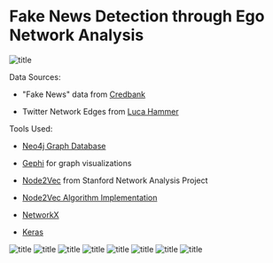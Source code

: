 # Fake News Detection through Ego Network Analysis

![title](https://github.com/briansrebrenik/Final_Project/blob/master/network_screenshots/new2/screenshot_074045.png)

Data Sources:

* "Fake News" data from [Credbank](http://compsocial.github.io/CREDBANK-data/)

* Twitter Network Edges from [Luca Hammer](https://github.com/lucahammer)

Tools Used:
* [Neo4j Graph Database](https://neo4j.com/)

* [Gephi](https://gephi.org/) for graph visualizations

* [Node2Vec](https://snap.stanford.edu/node2vec/) from Stanford Network Analysis Project

* [Node2Vec Algorithm Implementation](https://github.com/eliorc/node2vec)

* [NetworkX](https://networkx.github.io/)

* [Keras](https://keras.io/)



![title](https://github.com/briansrebrenik/Final_Project/blob/master/presentation_screenshots/Final%20Project1.jpg)
![title](https://github.com/briansrebrenik/Final_Project/blob/master/presentation_screenshots/Final%20Project2.jpg)
![title](https://github.com/briansrebrenik/Final_Project/blob/master/presentation_screenshots/Final%20Project3.jpg)
![title](https://github.com/briansrebrenik/Final_Project/blob/master/presentation_screenshots/Final%20Project4.jpg)
![title](https://github.com/briansrebrenik/Final_Project/blob/master/presentation_screenshots/Final%20Project5.jpg)
![title](https://github.com/briansrebrenik/Final_Project/blob/master/presentation_screenshots/Final%20Project6.jpg)
![title](https://github.com/briansrebrenik/Final_Project/blob/master/presentation_screenshots/Final%20Project7.jpg)
![title](https://github.com/briansrebrenik/Final_Project/blob/master/presentation_screenshots/Final%20Project8.jpg)
